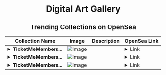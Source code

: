 <div align="center">

# Digital Art Gallery

## Trending Collections on OpenSea

| Collection Name                       | Image                                                                                     | Description                       | OpenSea Link                                                                                          |
|---------------------------------------|-------------------------------------------------------------------------------------------|-----------------------------------|--------------------------------------------------------------------------------------------------------|
| **<details><summary>TicketMeMembers...</summary>TicketMeMembership</details>** | ![Image](https://i.seadn.io/s/raw/files/cd5631e2a4e07d80e3136c265ae1e072.png?w=500&auto=format?w=200&auto=format) |  | <details><summary>Link</summary>[TicketMeMembership](https://opensea.io/collection/ticketmemembership-1670)</details> |
| **<details><summary>TicketMeMembers...</summary>TicketMeMembership</details>** | ![Image](https://i.seadn.io/s/raw/files/bff88dc3ac01d195899d83660757c80c.png?w=500&auto=format?w=200&auto=format) |  | <details><summary>Link</summary>[TicketMeMembership](https://opensea.io/collection/ticketmemembership-1669)</details> |
| **<details><summary>TicketMeMembers...</summary>TicketMeMembership</details>** | ![Image](https://i.seadn.io/s/raw/files/4820a9734bc404b1c9c12be92ab65fca.png?w=500&auto=format?w=200&auto=format) |  | <details><summary>Link</summary>[TicketMeMembership](https://opensea.io/collection/ticketmemembership-1668)</details> |

</div>
